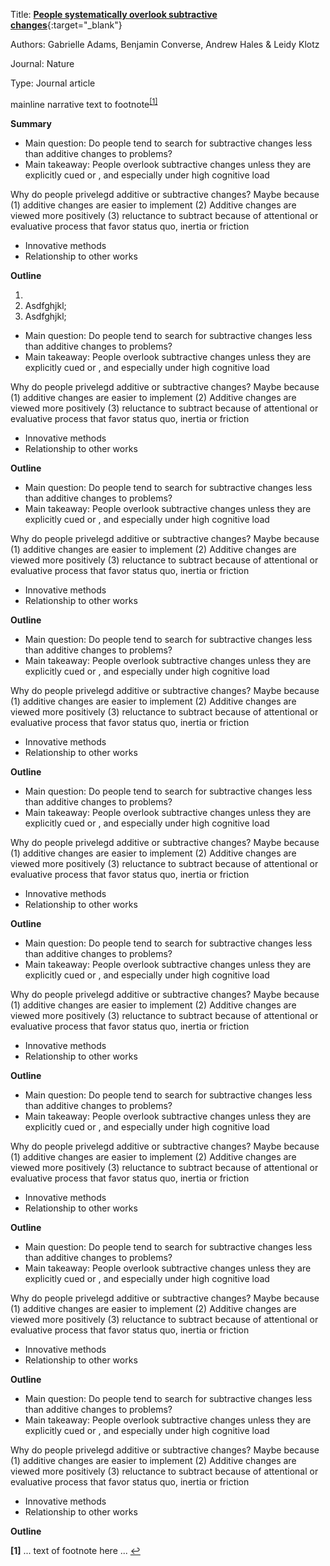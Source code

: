Title: [**People systematically overlook subtractive changes**](https://nature.com/articles/s41586-021-03380-y){:target="_blank"}

Authors: Gabrielle Adams, Benjamin Converse, Andrew Hales & Leidy Klotz

Journal: Nature

Type: Journal article

mainline narrative text to footnote<sup id="a1">[[1]](#f1)</sup> 

**Summary**
- Main question: Do people tend to search for subtractive changes less than additive changes to problems?
- Main takeaway: People overlook subtractive changes unless they are explicitly cued or , and especially under high cognitive load 

Why do people privelegd additive or subtractive changes? Maybe because (1) additive changes are easier to implement (2) Additive changes are viewed more positively (3) reluctance to subtract because of attentional or evaluative process that favor status quo, inertia or friction
- Innovative methods
- Relationship to other works

**Outline**

1. 
2. Asdfghjkl;
3. Asdfghjkl;


- Main question: Do people tend to search for subtractive changes less than additive changes to problems?
- Main takeaway: People overlook subtractive changes unless they are explicitly cued or , and especially under high cognitive load 

Why do people privelegd additive or subtractive changes? Maybe because (1) additive changes are easier to implement (2) Additive changes are viewed more positively (3) reluctance to subtract because of attentional or evaluative process that favor status quo, inertia or friction
- Innovative methods
- Relationship to other works

**Outline**
- Main question: Do people tend to search for subtractive changes less than additive changes to problems?
- Main takeaway: People overlook subtractive changes unless they are explicitly cued or , and especially under high cognitive load 

Why do people privelegd additive or subtractive changes? Maybe because (1) additive changes are easier to implement (2) Additive changes are viewed more positively (3) reluctance to subtract because of attentional or evaluative process that favor status quo, inertia or friction
- Innovative methods
- Relationship to other works

**Outline**
- Main question: Do people tend to search for subtractive changes less than additive changes to problems?
- Main takeaway: People overlook subtractive changes unless they are explicitly cued or , and especially under high cognitive load 

Why do people privelegd additive or subtractive changes? Maybe because (1) additive changes are easier to implement (2) Additive changes are viewed more positively (3) reluctance to subtract because of attentional or evaluative process that favor status quo, inertia or friction
- Innovative methods
- Relationship to other works

**Outline**
- Main question: Do people tend to search for subtractive changes less than additive changes to problems?
- Main takeaway: People overlook subtractive changes unless they are explicitly cued or , and especially under high cognitive load 

Why do people privelegd additive or subtractive changes? Maybe because (1) additive changes are easier to implement (2) Additive changes are viewed more positively (3) reluctance to subtract because of attentional or evaluative process that favor status quo, inertia or friction
- Innovative methods
- Relationship to other works

**Outline**
- Main question: Do people tend to search for subtractive changes less than additive changes to problems?
- Main takeaway: People overlook subtractive changes unless they are explicitly cued or , and especially under high cognitive load 

Why do people privelegd additive or subtractive changes? Maybe because (1) additive changes are easier to implement (2) Additive changes are viewed more positively (3) reluctance to subtract because of attentional or evaluative process that favor status quo, inertia or friction
- Innovative methods
- Relationship to other works

**Outline**
- Main question: Do people tend to search for subtractive changes less than additive changes to problems?
- Main takeaway: People overlook subtractive changes unless they are explicitly cued or , and especially under high cognitive load 

Why do people privelegd additive or subtractive changes? Maybe because (1) additive changes are easier to implement (2) Additive changes are viewed more positively (3) reluctance to subtract because of attentional or evaluative process that favor status quo, inertia or friction
- Innovative methods
- Relationship to other works

**Outline**
- Main question: Do people tend to search for subtractive changes less than additive changes to problems?
- Main takeaway: People overlook subtractive changes unless they are explicitly cued or , and especially under high cognitive load 

Why do people privelegd additive or subtractive changes? Maybe because (1) additive changes are easier to implement (2) Additive changes are viewed more positively (3) reluctance to subtract because of attentional or evaluative process that favor status quo, inertia or friction
- Innovative methods
- Relationship to other works

**Outline**
- Main question: Do people tend to search for subtractive changes less than additive changes to problems?
- Main takeaway: People overlook subtractive changes unless they are explicitly cued or , and especially under high cognitive load 

Why do people privelegd additive or subtractive changes? Maybe because (1) additive changes are easier to implement (2) Additive changes are viewed more positively (3) reluctance to subtract because of attentional or evaluative process that favor status quo, inertia or friction
- Innovative methods
- Relationship to other works

**Outline**


<b id="f1">[1]</b> ... text of footnote here ... [↩](#a1)
